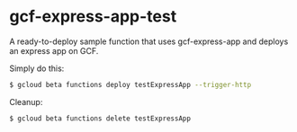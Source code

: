 # gcf-express-app-test

A ready-to-deploy sample function that uses gcf-express-app and
deploys an express app on GCF.

Simply do this:  

~~~ bash
$ gcloud beta functions deploy testExpressApp --trigger-http
~~~

Cleanup:
~~~ bash
$ gcloud beta functions delete testExpressApp
~~~



